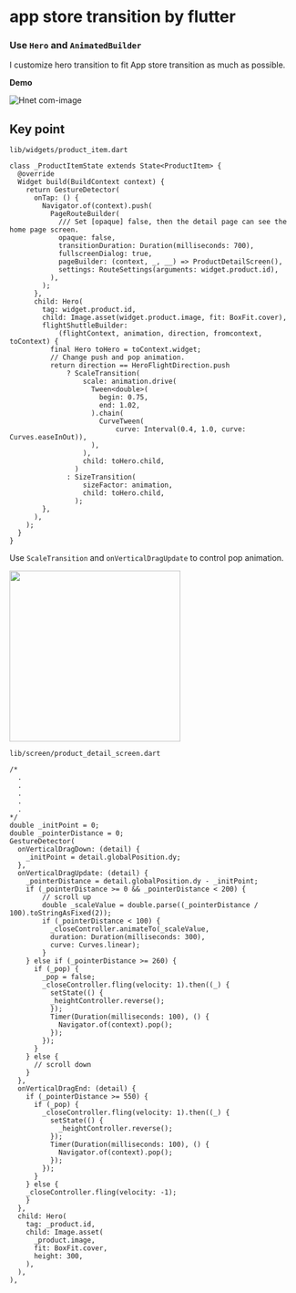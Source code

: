 # app store transition by flutter


### Use ``Hero`` and ``AnimatedBuilder`` 

I customize hero transition to fit App store transition as much as possible. 

**Demo**

![Hnet com-image](https://user-images.githubusercontent.com/18310281/87765427-607a8a00-c84a-11ea-9718-95883c853e02.gif)



## Key point




`lib/widgets/product_item.dart`
```
class _ProductItemState extends State<ProductItem> {
  @override
  Widget build(BuildContext context) {
    return GestureDetector(
      onTap: () {
        Navigator.of(context).push(
          PageRouteBuilder(
            /// Set [opaque] false, then the detail page can see the home page screen.
            opaque: false,
            transitionDuration: Duration(milliseconds: 700),
            fullscreenDialog: true,
            pageBuilder: (context, _, __) => ProductDetailScreen(),
            settings: RouteSettings(arguments: widget.product.id),
          ),
        );
      },
      child: Hero(
        tag: widget.product.id,
        child: Image.asset(widget.product.image, fit: BoxFit.cover),
        flightShuttleBuilder:
            (flightContext, animation, direction, fromcontext, toContext) {
          final Hero toHero = toContext.widget;
          // Change push and pop animation.
          return direction == HeroFlightDirection.push
              ? ScaleTransition(
                  scale: animation.drive(
                    Tween<double>(
                      begin: 0.75,
                      end: 1.02,
                    ).chain(
                      CurveTween(
                          curve: Interval(0.4, 1.0, curve: Curves.easeInOut)),
                    ),
                  ),
                  child: toHero.child,
                )
              : SizeTransition(
                  sizeFactor: animation,
                  child: toHero.child,
                );
        },
      ),
    );
  }
}
```


Use ``ScaleTransition`` and  ``onVerticalDragUpdate`` to control pop animation.




<img src="https://user-images.githubusercontent.com/18310281/87618224-ed8ae980-c74b-11ea-886c-19927612dab7.PNG" alt="" width="300" >



``lib/screen/product_detail_screen.dart``
```
/*
  .
  .
  .
  .
  .
*/
double _initPoint = 0;
double _pointerDistance = 0;
GestureDetector(
  onVerticalDragDown: (detail) {
    _initPoint = detail.globalPosition.dy;
  },
  onVerticalDragUpdate: (detail) {
    _pointerDistance = detail.globalPosition.dy - _initPoint;
    if (_pointerDistance >= 0 && _pointerDistance < 200) {
        // scroll up
        double _scaleValue = double.parse((_pointerDistance / 100).toStringAsFixed(2));
        if (_pointerDistance < 100) {
          _closeController.animateTo(_scaleValue,
          duration: Duration(milliseconds: 300),
          curve: Curves.linear);
        }
    } else if (_pointerDistance >= 260) {
      if (_pop) {
        _pop = false;
        _closeController.fling(velocity: 1).then((_) {
          setState(() {
          _heightController.reverse();
          });
          Timer(Duration(milliseconds: 100), () {
            Navigator.of(context).pop();
          });
        });
      }
    } else {
      // scroll down
    }
  },
  onVerticalDragEnd: (detail) {
    if (_pointerDistance >= 550) {
      if (_pop) {
        _closeController.fling(velocity: 1).then((_) {
          setState(() {
            _heightController.reverse();
          });
          Timer(Duration(milliseconds: 100), () {
            Navigator.of(context).pop();
          });
        });
      }
    } else {
    _closeController.fling(velocity: -1);
    }
  },
  child: Hero(
    tag: _product.id,
    child: Image.asset(
      _product.image,
      fit: BoxFit.cover,
      height: 300,
    ),
  ),
),

```
